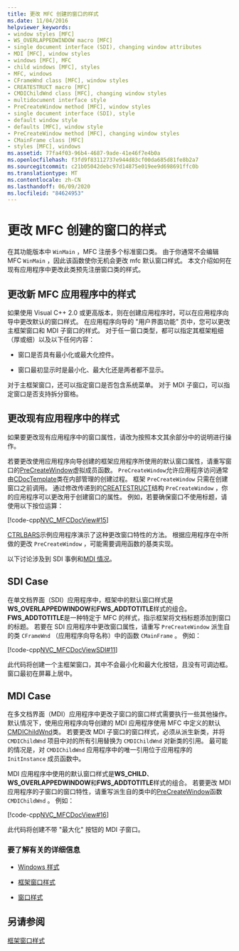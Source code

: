 ```yaml
---
title: 更改 MFC 创建的窗口的样式
ms.date: 11/04/2016
helpviewer_keywords:
- window styles [MFC]
- WS_OVERLAPPEDWINDOW macro [MFC]
- single document interface (SDI), changing window attributes
- MDI [MFC], window styles
- windows [MFC], MFC
- child windows [MFC], styles
- MFC, windows
- CFrameWnd class [MFC], window styles
- CREATESTRUCT macro [MFC]
- CMDIChildWnd class [MFC], changing window styles
- multidocument interface style
- PreCreateWindow method [MFC], window styles
- single document interface (SDI), style
- default window style
- defaults [MFC], window style
- PreCreateWindow method [MFC], changing window styles
- CMainFrame class [MFC]
- styles [MFC], windows
ms.assetid: 77fa4f03-96b4-4687-9ade-41e46f7e4b0a
ms.openlocfilehash: f3fd9f83112737e944d83cf00da685d81fe8b2a7
ms.sourcegitcommit: c21b05042debc97d14875e019ee9d698691ffc0b
ms.translationtype: MT
ms.contentlocale: zh-CN
ms.lasthandoff: 06/09/2020
ms.locfileid: "84624953"
---
```

# <a name="changing-the-styles-of-a-window-created-by-mfc"></a>更改 MFC 创建的窗口的样式

在其功能版本中 `WinMain` ，MFC 注册多个标准窗口类。 由于你通常不会编辑 MFC `WinMain` ，因此该函数使你无机会更改 mfc 默认窗口样式。 本文介绍如何在现有应用程序中更改此类预先注册窗口类的样式。

## <a name="changing-styles-in-a-new-mfc-application"></a><a name="_core_changing_styles_in_a_new_mfc_application"></a>更改新 MFC 应用程序中的样式

如果使用 Visual C++ 2.0 或更高版本，则在创建应用程序时，可以在应用程序向导中更改默认的窗口样式。 在应用程序向导的 "用户界面功能" 页中，您可以更改主框架窗口和 MDI 子窗口的样式。 对于任一窗口类型，都可以指定其框架粗细（厚或细）以及以下任何内容：

- 窗口是否具有最小化或最大化控件。

- 窗口最初显示时是最小化、最大化还是两者都不显示。

对于主框架窗口，还可以指定窗口是否包含系统菜单。 对于 MDI 子窗口，可以指定窗口是否支持拆分窗格。

## <a name="changing-styles-in-an-existing-application"></a><a name="_core_changing_styles_in_an_existing_application"></a>更改现有应用程序中的样式

如果要更改现有应用程序中的窗口属性，请改为按照本文其余部分中的说明进行操作。

若要更改使用应用程序向导创建的框架应用程序所使用的默认窗口属性，请重写窗口的[PreCreateWindow](reference/cwnd-class.md#precreatewindow)虚拟成员函数。 `PreCreateWindow`允许应用程序访问通常由[CDocTemplate](reference/cdoctemplate-class.md)类在内部管理的创建过程。 框架 `PreCreateWindow` 只需在创建窗口之前调用。 通过修改传递到的[CREATESTRUCT](/windows/win32/api/winuser/ns-winuser-createstructw)结构 `PreCreateWindow` ，你的应用程序可以更改用于创建窗口的属性。 例如，若要确保窗口不使用标题，请使用以下按位运算：

[!code-cpp[NVC_MFCDocView#15](codesnippet/cpp/changing-the-styles-of-a-window-created-by-mfc_1.cpp)]

[CTRLBARS](../overview/visual-cpp-samples.md)示例应用程序演示了这种更改窗口特性的方法。 根据应用程序在中所做的更改 `PreCreateWindow` ，可能需要调用函数的基类实现。

以下讨论涉及到 SDI 事例和[MDI 情况](#_core_the_mdi_case)。

## <a name="the-sdi-case"></a><a name="_core_the_sdi_case"></a>SDI Case

在单文档界面（SDI）应用程序中，框架中的默认窗口样式是**WS_OVERLAPPEDWINDOW**和**FWS_ADDTOTITLE**样式的组合。 **FWS_ADDTOTITLE**是一种特定于 MFC 的样式，指示框架将文档标题添加到窗口的标题。 若要在 SDI 应用程序中更改窗口属性，请重写 `PreCreateWindow` 派生自的类 `CFrameWnd` （应用程序向导名称）中的函数 `CMainFrame` 。 例如：

[!code-cpp[NVC_MFCDocViewSDI#11](codesnippet/cpp/changing-the-styles-of-a-window-created-by-mfc_2.cpp)]

此代码将创建一个主框架窗口，其中不会最小化和最大化按钮，且没有可调边框。 窗口最初在屏幕上居中。

## <a name="the-mdi-case"></a><a name="_core_the_mdi_case"></a>MDI Case

在多文档界面（MDI）应用程序中更改子窗口的窗口样式需要执行一些其他操作。 默认情况下，使用应用程序向导创建的 MDI 应用程序使用 MFC 中定义的默认[CMDIChildWnd](reference/cmdichildwnd-class.md)类。 若要更改 MDI 子窗口的窗口样式，必须从派生新类，并将 `CMDIChildWnd` 项目中对的所有引用替换为 `CMDIChildWnd` 对新类的引用。 最可能的情况是，对 `CMDIChildWnd` 应用程序中的唯一引用位于应用程序的 `InitInstance` 成员函数中。

MDI 应用程序中使用的默认窗口样式是**WS_CHILD**、 **WS_OVERLAPPEDWINDOW**和**FWS_ADDTOTITLE**样式的组合。 若要更改 MDI 应用程序的子窗口的窗口特性，请重写派生自的类中的[PreCreateWindow](reference/cwnd-class.md#precreatewindow)函数 `CMDIChildWnd` 。 例如：

[!code-cpp[NVC_MFCDocView#16](codesnippet/cpp/changing-the-styles-of-a-window-created-by-mfc_3.cpp)]

此代码将创建不带 "最大化" 按钮的 MDI 子窗口。

### <a name="what-do-you-want-to-know-more-about"></a>要了解有关的详细信息

- [Windows 样式](reference/styles-used-by-mfc.md#window-styles)

- [框架窗口样式](frame-window-styles-cpp.md)

- [窗口样式](/windows/win32/winmsg/window-styles)

## <a name="see-also"></a>另请参阅

[框架窗口样式](frame-window-styles-cpp.md)
